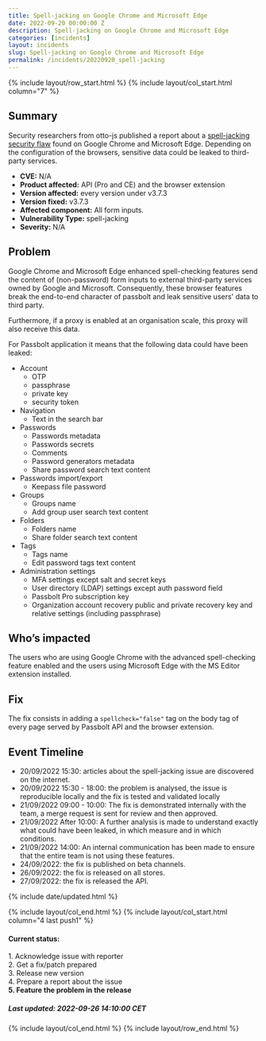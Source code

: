 ```yaml
---
title: Spell-jacking on Google Chrome and Microsoft Edge
date: 2022-09-20 00:00:00 Z
description: Spell-jacking on Google Chrome and Microsoft Edge
categories: [incidents]
layout: incidents
slug: Spell-jacking on Google Chrome and Microsoft Edge
permalink: /incidents/20220920_spell-jacking
---
```


{% include layout/row_start.html %}
{% include layout/col_start.html column="7" %}

## Summary

Security researchers from otto-js published a report about a [spell-jacking security flaw](https://www.otto-js.com/news/article/spell-jacking-enhanced-spellcheck-features-send-pii-even-passwords) found on Google Chrome and Microsoft Edge. Depending on the configuration of the browsers, sensitive data could be leaked to third-party services.


*   **CVE:** N/A
*   **Product affected:** API (Pro and CE) and the browser extension
*   **Version affected:** every version under v3.7.3
*   **Version fixed:** v3.7.3
*   **Affected component:** All form inputs.
*   **Vulnerability Type:** spell-jacking
*   **Severity:** N/A

## Problem

Google Chrome and Microsoft Edge enhanced spell-checking features send the content of (non-password) form inputs to external third-party services owned by Google and Microsoft. Consequently, these browser features break the end-to-end character of passbolt and leak sensitive users' data to third party. 

Furthermore, if a proxy is enabled at an organisation scale, this proxy will also receive this data.

For Passbolt application it means that the following data could have been leaked:

* Account
  * OTP
  * passphrase
  * private key
  * security token
* Navigation
  * Text in the search bar
* Passwords
  * Passwords metadata
  * Passwords secrets
  * Comments
  * Password generators metadata
  * Share password search text content
* Passwords import/export
  * Keepass file password
* Groups
  * Groups name
  * Add group user search text content
* Folders
  * Folders name
  * Share folder search text content
* Tags
  * Tags name
  * Edit password tags text content
* Administration settings
  * MFA settings except salt and secret keys
  * User directory (LDAP) settings except auth password field
  * Passbolt Pro subscription key
  * Organization account recovery public and private recovery key and relative settings (including passphrase)

## Who’s impacted

The users who are using Google Chrome with the advanced spell-checking feature enabled and the users using Microsoft Edge with the MS Editor extension installed.

## Fix

The fix consists in adding a `spellcheck="false"` tag on the body tag of every page served by Passbolt API and the browser extension.

## Event Timeline

- 20/09/2022 15:30: articles about the spell-jacking issue are discovered on the internet.
- 20/09/2022 15:30 - 18:00: the problem is analysed, the issue is reproducible locally and the fix is tested and validated locally
- 21/09/2022 09:00 - 10:00: The fix is demonstrated internally with the team, a merge request is sent for review and then approved.
- 21/09/2022 After 10:00: A further analysis is made to understand exactly what could have been leaked, in which measure and in which conditions.
- 21/09/2022 14:00: An internal communication has been made to ensure that the entire team is not using these features.
- 24/09/2022: the fix is published on beta channels.
- 26/09/2022: the fix is released on all stores.
- 27/09/2022: the fix is released the API.

{% include date/updated.html %}

{% include layout/col_end.html %}
{% include layout/col_start.html column="4 last push1" %}
<div class="tldr message success">
    <h4>Current status:</h4>
    1. Acknowledge issue with reporter<br/>
    2. Get a fix/patch prepared<br/>
    3. Release new version<br/>
    4. Prepare a report about the issue<br/>
    <strong>5. Feature the problem in the release</strong>
    <h5>Last updated: 2022-09-26 14:10:00 CET</h5>
</div>
{% include layout/col_end.html %}
{% include layout/row_end.html %}
